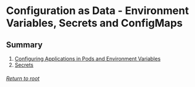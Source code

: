 # Configuration as Data - Environment Variables, Secrets and ConfigMaps

## Summary

1. [Configuring Applications in Pods and Environment Variables](01configuringApplicationsPodsEnvironmentVariables.md)
2. [Secrets](02secrets.md)

###### [Return to root](https://github.com/l12f3r/CKAstudy/)